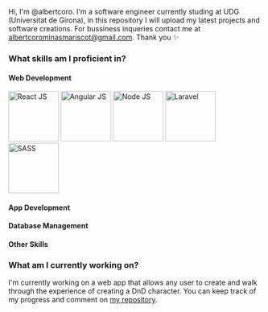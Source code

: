 Hi, I'm @albertcoro. I'm a software engineer currently studing at UDG (Universitat de Girona), in this repository I will
upload my latest projects and software creations. For bussiness inqueries contact me at
albertcorominasmariscot@gmail.com. Thank you ✨

<h3>What skills am I proficient in?</h3>

<h4>Web Development</h4>
<div display="inline">
 <img src="https://upload.wikimedia.org/wikipedia/commons/thumb/a/a7/React-icon.svg/2300px-React-icon.svg.png" height=100px weight=100px alt="React JS" title="React JS">
 <img src="https://brandslogos.com/wp-content/uploads/images/large/angular-icon-logo.png" height=100px weight=100px alt="Angular JS" title="Angular JS">
 <img src="https://pluspng.com/img-png/nodejs-png-nodejs-icon-png-50-px-1600.png" height=100px weight=100px alt="Node JS" title="Node JS">
 <img src="https://upload.wikimedia.org/wikipedia/commons/thumb/9/9a/Laravel.svg/1200px-Laravel.svg.png" height=100px weight=100px alt="Laravel" title="Laravel">
 <img src="https://img.icons8.com/m_outlined/600/000000/sass.png" height=100px weight=100px alt="SASS" title="SASS">
</div>

<h4>App Development</h4>

<h4>Database Management</h4>

<h4>Other Skills</h4>

<h3>What am I currently working on?</h3>
 
 I'm currently working on a web app that allows any user to create and walk through the experience of creating a DnD character. You can keep track of my progress and comment on <a href="https://github.com/albertcoro/dnd"> my repository</a>. 
